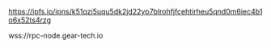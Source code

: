 https://ipfs.io/ipns/k51qzi5uqu5dk2jd22yp7blrohfjfcehtirheu5qnd0m6iec4b1o6x52ts4rzg

wss://rpc-node.gear-tech.io